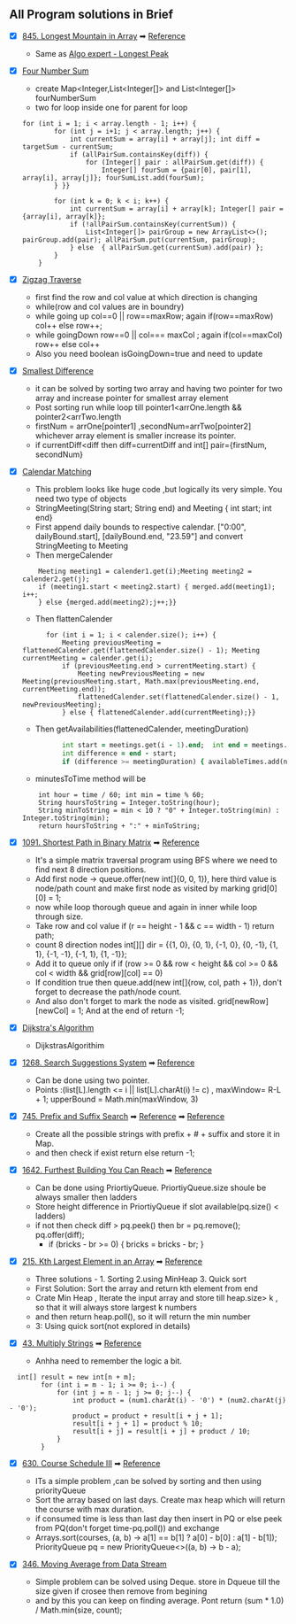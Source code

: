 ## All Program solutions in Brief

- [x] [845. Longest Mountain in Array](https://leetcode.com/problems/longest-mountain-in-array/)
  ➡ [Reference](https://www.algoexpert.io/questions/Longest%20Peak)
    * Same as [Algo expert - Longest Peak](https://www.algoexpert.io/questions/Longest%20Peak)


- [x] [Four Number Sum](https://www.algoexpert.io/questions/Four%20Number%20Sum)
    * create Map<Integer,List<Integer[]> and List<Integer[]> fourNumberSum
    * two for loop inside one for parent for loop
  ```
  for (int i = 1; i < array.length - 1; i++) {
          for (int j = i+1; j < array.length; j++) {
              int currentSum = array[i] + array[j]; int diff = targetSum - currentSum;
              if (allPairSum.containsKey(diff)) {
                  for (Integer[] pair : allPairSum.get(diff)) {
                      Integer[] fourSum = {pair[0], pair[1], array[i], array[j]}; fourSumList.add(fourSum);
          } }}
  
          for (int k = 0; k < i; k++) {
              int currentSum = array[i] + array[k]; Integer[] pair = {array[i], array[k]};
              if (!allPairSum.containsKey(currentSum)) {
                  List<Integer[]> pairGroup = new ArrayList<>(); pairGroup.add(pair); allPairSum.put(currentSum, pairGroup);
              } else  { allPairSum.get(currentSum).add(pair) };
          }
      }

- [x] [Zigzag Traverse](https://www.algoexpert.io/questions/Zigzag%20Traverse)
    * first find the row and col value at which direction is changing
    * while(row and col values are in boundry)
    * while going up col==0 || row==maxRow; again if(row==maxRow) col++ else row++;
    * while goingDown row==0 || col=== maxCol ; again if(col==maxCol) row++ else col++
    * Also you need boolean isGoingDown=true and need to update

- [x] [Smallest Difference](https://www.algoexpert.io/questions/Smallest%20Difference)
    * it can be solved by sorting two array and having two pointer for two array and increase pointer for smallest array
      element
    * Post sorting run while loop till pointer1<arrOne.length && pointer2<arrTwo.length
    * firstNum = arrOne[pointer1]  ,secondNum=arrTwo[pointer2]  whichever array element is smaller increase its pointer.
    * if currentDiff<diff then diff=currentDiff and int[] pair={firstNum, secondNum}


- [x] [Calendar Matching](https://www.algoexpert.io/questions/Calendar%20Matching)
    * This problem looks like huge code ,but logically its very simple. You need two type of objects
    * StringMeeting(String start; String end) and Meeting { int start; int end}
    * First append daily bounds to respective calendar. ["0:00", dailyBound.start], [dailyBound.end, "23.59"] and
      convert StringMeeting to Meeting
    * Then mergeCalender
  ```while (i < calender1.size() && j < calender2.size()) {
      Meeting meeting1 = calender1.get(i);Meeting meeting2 = calender2.get(j);
      if (meeting1.start < meeting2.start) { merged.add(meeting1); i++;
      } else {merged.add(meeting2);j++;}}
  ```
    * Then flattenCalender
  ```flattenedCalender.add(calender.get(0));
        for (int i = 1; i < calender.size(); i++) {
            Meeting previousMeeting = flattenedCalender.get(flattenedCalender.size() - 1); Meeting currentMeeting = calender.get(i);
            if (previousMeeting.end > currentMeeting.start) {
                Meeting newPreviousMeeting = new Meeting(previousMeeting.start, Math.max(previousMeeting.end, currentMeeting.end));
                flattenedCalender.set(flattenedCalender.size() - 1, newPreviousMeeting);
            } else { flattenedCalender.add(currentMeeting);}}
  ```
    * Then getAvailabilities(flattenedCalender, meetingDuration)
  ```for (int i = 1; i < meetings.size(); i++) {
            int start = meetings.get(i - 1).end;  int end = meetings.get(i).start;
            int difference = end - start;
            if (difference >= meetingDuration) { availableTimes.add(new StringMeeting(minutesToTime(start), minutesToTime(end)));}} 
  ```
    * minutesToTime method will be
  ```
      int hour = time / 60; int min = time % 60;
      String hoursToString = Integer.toString(hour);
      String minToString = min < 10 ? "0" + Integer.toString(min) : Integer.toString(min);
      return hoursToString + ":" + minToString;
  ```

- [x] [1091. Shortest Path in Binary Matrix](https://leetcode.com/problems/shortest-path-in-binary-matrix/)
  ➡ [Reference](https://www.youtube.com/watch?v=CABaqOkWbgQ)
    * It's a simple matrix traversal program using BFS where we need to find next 8 direction positions.
    * Add first node -> queue.offer(new int[]{0, 0, 1}), here third value is node/path count and make first node as
      visited by marking grid[0][0] = 1;
    * now while loop thorough queue and again in inner while loop through size.
    * Take row and col value if (r == height - 1 && c == width - 1) return path;
    * count 8 direction nodes int[][] dir = {{1, 0}, {0, 1}, {-1, 0}, {0, -1}, {1, 1}, {-1, -1}, {-1, 1}, {1, -1}};
    * Add it to queue only if if (row >= 0 && row < height && col >= 0 && col < width && grid[row][col] == 0)
    * If condition true then queue.add(new int[]{row, col, path + 1}), don't forget to decrease the path/node count.
    * And also don't forget to mark the node as visited. grid[newRow][newCol] = 1; And at the end of return -1;


- [x] [Dijkstra's Algorithm](https://www.algoexpert.io/questions/dijkstra's-algorithm)
    * DijkstrasAlgorithim

- [x] [1268. Search Suggestions System](https://leetcode.com/problems/search-suggestions-system/)
  ➡ [Reference](https://www.youtube.com/watch?v=D4T2N0yAr20)
    * Can be done using two pointer.
    * Points :(list[L].length <= i || list[L].charAt(i) != c) , maxWindow= R-L + 1; upperBound = Math.min(maxWindow, 3)
  
- [x] [745. Prefix and Suffix Search](https://leetcode.com/problems/prefix-and-suffix-search/)
  ➡ [Reference](https://www.youtube.com/watch?v=3JVlE66WxW0&t=0s)
  ➡ [Reference](https://www.youtube.com/watch?v=X630KoSDkeQ)
  * Create all the possible strings with prefix + # + suffix and store it in Map. 
  * and then check if exist return else return -1;

- [x] [1642. Furthest Building You Can Reach](https://leetcode.com/problems/furthest-building-you-can-reach/)
  ➡ [Reference](https://www.youtube.com/watch?v=wAxhnUhXvHE)
  * Can be done using PriortiyQueue. PriortiyQueue.size shoule be always smaller then ladders
  * Store height difference in PriortiyQueue if slot available(pq.size() < ladders)
  * if not then check diff > pq.peek() then br = pq.remove(); pq.offer(diff);
    * if (bricks - br >= 0) {
       bricks = bricks - br;
       }
- [x] [215. Kth Largest Element in an Array](https://leetcode.com/problems/kth-largest-element-in-an-array/)
  ➡ [Reference](https://www.youtube.com/watch?v=ockS2ZKh7j8&t=316s)
  * Three solutions - 1. Sorting 2.using MinHeap 3. Quick sort
  * First Solution: Sort the array and return kth element from end
  * Crate Min Heap , Iterate the input array and store till heap.size> k , so that it will always store largest k numbers
  * and then return heap.poll(), so it will return the min number
  * 3: Using quick sort(not explored in details)

- [x] [43. Multiply Strings](https://leetcode.com/problems/multiply-strings/)
  ➡ [Reference](https://www.youtube.com/watch?v=rUVg2Vewbo8)
  * Anhha need to remember the logic a bit.
```
  int[] result = new int[n + m];
        for (int i = m - 1; i >= 0; i--) {
            for (int j = n - 1; j >= 0; j--) {
                int product = (num1.charAt(i) - '0') * (num2.charAt(j) - '0');
                product = product + result[i + j + 1];
                result[i + j + 1] = product % 10;
                result[i + j] = result[i + j] + product / 10;
            }
        }
```
- [x] [630. Course Schedule III](https://leetcode.com/problems/course-schedule-iii/)
  ➡ [Reference](https://www.youtube.com/watch?v=ey8FxYsFAMU)
  * ITs a simple problem ,can be solved by sorting and then using priorityQueue
  * Sort the array based on last days. Create max heap which will return the course with max duration.
  * if consumed time is less than last day then insert in PQ or else peek from PQ(don't forget time-pq.poll()) and exchange
  * Arrays.sort(courses, (a, b) -> a[1] == b[1] ? a[0] - b[0] : a[1] - b[1]);
      PriorityQueue<Integer> pq = new PriorityQueue<>((a, b) -> b - a);
  
- [x] [346. Moving Average from Data Stream](https://leetcode.com/problems/moving-average-from-data-stream/)
  * Simple problem can be solved using Deque. store in Dqueue till the size given if crosee then remove from begining 
  * and by this you can keep on finding average. Pont  return (sum * 1.0) / Math.min(size, count);
